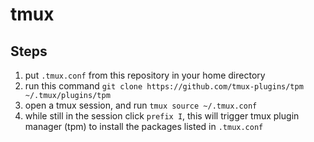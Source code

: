 # tmux

## Steps
1. put `.tmux.conf` from this repository in your home directory
2. run this command
`git clone https://github.com/tmux-plugins/tpm ~/.tmux/plugins/tpm`
3. open a tmux session, and run `tmux source ~/.tmux.conf`
4. while still in the session click `prefix I`, this will trigger tmux plugin manager (tpm) to install the packages listed in `.tmux.conf`
